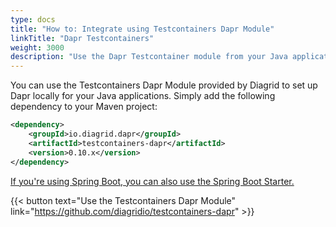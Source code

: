 ```yaml
---
type: docs
title: "How to: Integrate using Testcontainers Dapr Module"
linkTitle: "Dapr Testcontainers"
weight: 3000
description: "Use the Dapr Testcontainer module from your Java application"
---
```


You can use the Testcontainers Dapr Module provided by Diagrid to set up Dapr locally for your Java applications. Simply add the following dependency to your Maven project:

```xml
<dependency>
    <groupId>io.diagrid.dapr</groupId>
	<artifactId>testcontainers-dapr</artifactId>
	<version>0.10.x</version>
</dependency>
```

[If you're using Spring Boot, you can also use the Spring Boot Starter.](https://github.com/diagridio/spring-boot-starter-dapr)  

{{< button text="Use the Testcontainers Dapr Module" link="https://github.com/diagridio/testcontainers-dapr" >}}